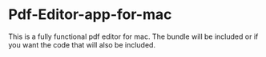 # Pdf-Editor-app-for-mac
This is a fully functional pdf editor for mac. The bundle will be included or if you want the code that will also be included.
